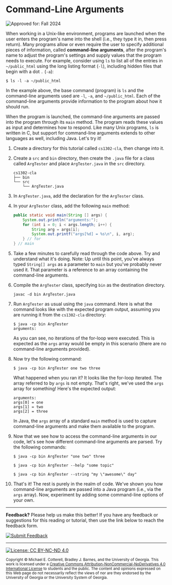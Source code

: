 # Command-Line Arguments

![Approved for: Fall 2024](https://img.shields.io/badge/Approved%20for-Fall%202024-green)

When working in a Unix-like environment, programs are launched when the user
enters the program's name into the shell (i.e., they type it in, then press
return). Many programs allow or even require the user to specify additional
pieces of information, called **command-line arguments**, after the program's
name to adjust the program's settings and supply values that the
program needs to execute. For example, consider using `ls` to list all of the
entries in `~/public_html` using the long listing format (`-l`), including
hidden files that begin with a dot `.` (`-a`):

```
$ ls -l -a ~/public_html
```

In the example above, the base command (program) is `ls` and the command-line 
arguments used are `-l`, `-a`, and `~/public_html`. Each of the command-line 
arguments provide information to the program about how it should run.

When the program is launched, the command-line arguments are passed into
the program through its `main` method. The program reads these values as
input and determines how to respond. Like many Unix programs, `ls` is
written in C, but support for command-line arguments extends to other
languages as well, including Java. Let's try it!

1. Create a directory for this tutorial called `cs1302-cla`, then change into it.

1. Create a `src` and `bin` directory, then create the `.java` file for a class
   called `ArgTester` and place `ArgTester.java` in the `src` directory.

   ```
   cs1302-cla
   ├── bin
   └── src
       └── ArgTester.java
   ```

1. In `ArgTester.java`, add the declaration for the `ArgTester` class.

1. In your `ArgTester` class, add the following `main` method:

   ```java
   public static void main(String [] args) {
       System.out.println("arguments:");
       for (int i = 0; i < args.length; i++) {
           String arg = args[i];
           System.out.printf("args[%d] = %s\n", i, arg);
       } // for
   } // main
   ```

1. Take a few minutes to carefully read through the code above. Try and understand what it's doing.
   Note: Up until this point, you've always typed `String[] args` as a parameter to `main` but you've
   probably never used it. That parameter is a reference to an array containing the command-line arguments.

1. Compile the `ArgTester` class, specifying `bin` as the destination directory.

   ```
   javac -d bin ArgTester.java
   ```

1. Run `ArgTester` as usual using the `java` command. Here is what the command looks
   like with the expected program output, assuming you are running it from the `cs1302-cla`
   directory:

   ```
   $ java -cp bin ArgTester
   arguments:
   ```

   As you can see, no iterations of the for-loop were executed. This is expected as the `args` array would
   be empty in this scenario (there are no command-line arguments provided).

1. Now try the following command:

   ```
   $ java -cp bin ArgTester one two three
   ```

   What happened when you ran it? It looks like the for-loop iterated. The array referred to by `args` is not
   empty. That's right, we've used the `args` array for something! Here's the
   expected output:

   ```
   arguments:
   args[0] = one
   args[1] = two
   args[2] = three
   ```

   In Java, the `args` array of a standard `main` method is used to capture command-line
   arguments and make them available to the program.

1. Now that we see how to access the command-line arguments in our code, let's see how
   different command-line arguments are parsed. Try the following commands:

   ```
   $ java -cp bin ArgTester "one two" three
   ```

   ```
   $ java -cp bin ArgTester --help "some topic"
   ```

   ```
   $ java -cp bin ArgTester --string "my \"awesome\" day"
   ```

2. That's it! The rest is purely in the realm of code. We've shown you how command-line
   arguments are passed into a Java program (i.e., via the `args` array). Now, experiment
   by adding some command-line options of your own.


<hr/>

**Feedback?**
Please help us make this better!
If you have any feedback or suggestions for this reading or tutorial, then use
the link below to reach the feedback form.

[![Submit Feedback](https://img.shields.io/badge/-Submit&nbsp;Feedback-red.svg?style=for-the-badge)](https://docs.google.com/forms/d/e/1FAIpQLSfBgZM_-G-9nKmX7F83k0Tgp1OlqBnrkt6vsxlIqLypc_keUQ/viewform?usp=pp_url&entry.1081181680=cs1302-cla&entry.1901270436=https://github.com/cs1302uga/cs1302-tutorials/blob/master/cla/cla.md)

<hr/>

[![License: CC BY-NC-ND 4.0](https://img.shields.io/badge/License-CC%20BY--NC--ND%204.0-lightgrey.svg)](http://creativecommons.org/licenses/by-nc-nd/4.0/)

<small>
Copyright &copy; Michael E. Cotterell, Bradley J. Barnes, and the University of Georgia.
This work is licensed under a <a rel="license" href="http://creativecommons.org/licenses/by-nc-nd/4.0/">Creative Commons Attribution-NonCommercial-NoDerivatives 4.0 International License</a> to students and the public.
The content and opinions expressed on this Web page do not necessarily reflect the views of nor are they endorsed by the University of Georgia or the University System of Georgia.
</small>

